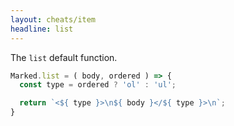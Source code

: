 ```yaml
---
layout: cheats/item
headline: list
---
```


The `list` default function.

```js
Marked.list = ( body, ordered ) => {
  const type = ordered ? 'ol' : 'ul';

  return `<${ type }>\n${ body }</${ type }>\n`;
}
```
